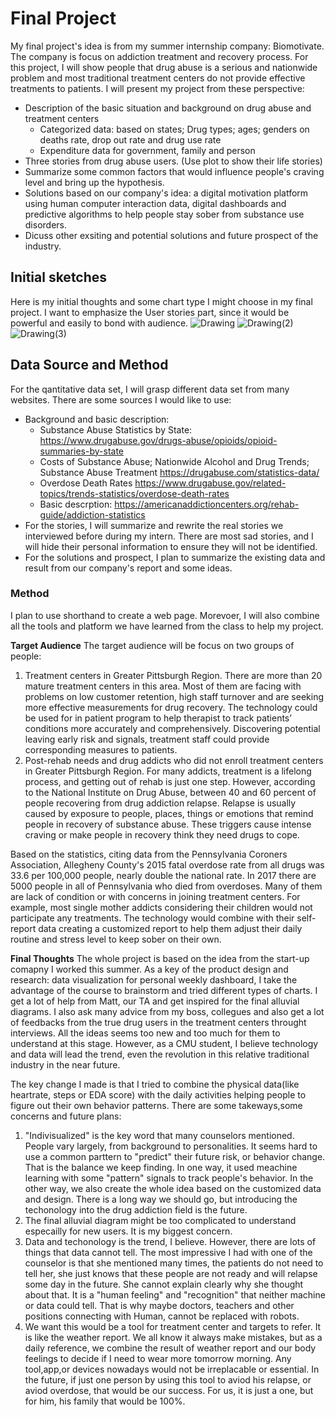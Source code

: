 # Final Project
  My final project's idea is from my summer internship company: Biomotivate. The company is focus on addiction treatment and recovery process.
  For this project, I will show people that drug abuse is a serious and nationwide problem and most traditional treatment centers do not provide effective treatments to patients. I will present my project from these perspective:
  * Description of the basic situation and background on drug abuse and treatment centers
    * Categorized data: based on states; Drug types; ages; genders on deaths rate, drop out rate and drug use rate
    * Expenditure data for government, family and person
  * Three stories from drug abuse users. (Use plot to show their life stories)
  * Summarize some common factors that would influence people's craving level and bring up the hypothesis.
  * Solutions based on our company's idea: a digital motivation platform using human computer interaction data, digital dashboards and predictive algorithms to help people stay sober from substance use disorders.
  * Dicuss other exsiting and potential solutions and future prospect of the industry.   

## Initial sketches
Here is my initial thoughts and some chart type I might choose in my final project. I want to emphasize the User stories part, since it would be powerful and easily to bond with audience. 
![Drawing](https://user-images.githubusercontent.com/51921356/61593519-60e83280-abae-11e9-8379-28f66540b4d4.png)
![Drawing(2)](https://user-images.githubusercontent.com/51921356/61593697-f389d100-abb0-11e9-85cc-cef956059adb.png)
![Drawing(3)](https://user-images.githubusercontent.com/51921356/61593698-f389d100-abb0-11e9-93a9-570aa73e1c97.png)


## Data Source and Method 
For the qantitative data set, I will grasp different data set from many websites. There are some sources I would like to use:
  * Background and basic description:
    * Substance Abuse Statistics by State: https://www.drugabuse.gov/drugs-abuse/opioids/opioid-summaries-by-state
    * Costs of Substance Abuse; Nationwide Alcohol and Drug Trends; Substance Abuse Treatment
 https://drugabuse.com/statistics-data/
    * Overdose Death Rates
  https://www.drugabuse.gov/related-topics/trends-statistics/overdose-death-rates
    * Basic descrption:
  https://americanaddictioncenters.org/rehab-guide/addiction-statistics
* For the stories, I will summarize and rewrite the real stories we interviewed before during my intern. There are most sad stories, and I will hide their personal information to ensure they will not be identified.   
* For the solutions and prospect, I plan to summarize the existing data and result from our company's report and some ideas. 

### Method
I plan to use shorthand to create a web page. Morevoer, I will also combine all the tools and platform we have learned from the class to help my project.

**Target Audience**
The target audience will be focus on two groups of people:
1.	Treatment centers in Greater Pittsburgh Region. 
There are more than 20 mature treatment centers in this area. Most of them are facing with problems on low customer retention, high staff turnover and are seeking more effective measurements for drug recovery. The technology could be used for in patient program to help therapist to track patients’ conditions more accurately and comprehensively. Discovering potential leaving early risk and signals, treatment staff could provide corresponding measures to patients.
2.	Post-rehab needs and drug addicts who did not enroll treatment centers in Greater Pittsburgh Region. 
For many addicts, treatment is a lifelong process, and getting out of rehab is just one step. However, according to the National Institute on Drug Abuse, between 40 and 60 percent of people recovering from drug addiction relapse.  Relapse is usually caused by exposure to people, places, things or emotions that remind people in recovery of substance abuse. These triggers cause intense craving or make people in recovery think they need drugs to cope.

Based on the statistics, citing data from the Pennsylvania Coroners Association, Allegheny County's 2015 fatal overdose rate from all drugs was 33.6 per 100,000 people, nearly double the national rate. In 2017 there are 5000 people in all of Pennsylvania who died from overdoses.  Many of them are lack of condition or with concerns in joining treatment centers. For example, most single mother addicts considering their children would not participate any treatments. The technology would combine with their self-report data creating a customized report to help them adjust their daily routine and stress level to keep sober on their own. 

**Final Thoughts**
The whole project is based on the idea from the start-up comapny I worked this summer. As a key of the product design and research: data visualization for personal weekly dashboard, I take the advantage of the course to brainstorm and tried different types of charts. I get a lot of help from Matt, our TA and get inspired for the final alluvial diagrams. I also ask many advice from my boss, collegues and also get a lot of feedbacks from the true drug users in the treatment centers throught interviews. All the ideas seems too new and too much for them to understand at this stage. However, as a CMU student, I believe technology and data will lead the trend, even the revolution in this relative traditional industry in the near future. 

The key change I made is that I tried to combine the physical data(like heartrate, steps or EDA score) with the daily activities helping people to figure out their own behavior patterns. There are some takeways,some concerns and future plans:
1. "Indivisualized" is the key word that many counselors mentioned. People vary largely, from background to personalities. It seems hard to use a common parttern to "predict" their future risk, or behavior change. That is the balance we keep finding. In one way, it used meachine learning with some "pattern" signals to track people's behavior. In the other way, we also create the whole idea based on the customized data and design. There is a long way we should go, but introducing the techonology into the drug addiction field is the future.  
2. The final alluvial diagram might be too complicated to understand especailly for new users. It is my biggest concern. 
3. Data and techonology is the trend, I believe. However, there are lots of things that data cannot tell. The most impressive I had with one of the counselor is that she mentioned many times, the patients do not need to tell her, she just knows that these people are not ready and will relapse some day in the future. She cannot explain clearly why she thought about that. It is a "human feeling" and "recognition" that neither machine or data could tell. That is why maybe doctors, teachers and other positions connecting with Human, cannot be replaced with robots. 
4. We want this would be a tool for treatment center and targets to refer. It is like the weather report. We all know it always make mistakes, but as a daily reference, we combine the result of weather report and our body feelings to decide if I need to wear more tomorrow morning. Any tool,app,or devices nowadays would not be irreplacable or essential. In the future, if just one person by using this tool to aviod his relapse, or aviod overdose, that would be our success. For us, it is just a one, but for him, his family that would be 100%.
  
  

